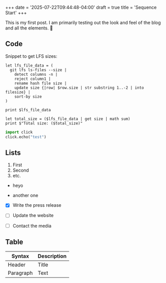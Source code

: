 +++
date = '2025-07-22T09:44:48-04:00'
draft = true
title = 'Sequence Start'
+++

This is my first post. I am primarily testing out the look and feel of the blog and all the elements. 🥳

## Code

Snippet to get LFS sizes:

```nu
let lfs_file_data = (
  git lfs ls-files --size |
    detect columns -n |
    reject column1 |
    rename hash file size |
    update size {|row| $row.size | str substring 1..-2 | into filesize} |
    sort-by size
)

print $lfs_file_data

let total_size = ($lfs_file_data | get size | math sum)
print $"Total size: ($total_size)"
```

```python
import click
click.echo("test")
```

## Lists

1. First
1. Second
1. etc.

- heyo

- another one

- [x] Write the press release

- [ ] Update the website

- [ ] Contact the media

## Table

| Syntax | Description |
| ----------- | ----------- |
| Header | Title |
| Paragraph | Text |
